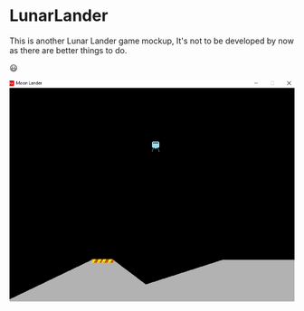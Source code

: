 # LunarLander

This is another Lunar Lander game mockup, It's not to be developed by now as there are better things to do.

😃

![Test Image 0](/Moon1.gif)
